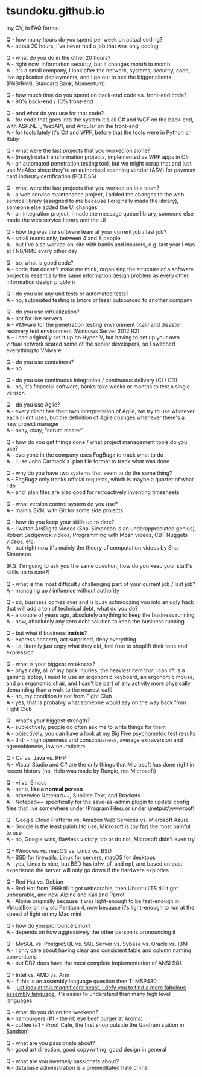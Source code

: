# tsundoku.github.io

my CV, in FAQ format:

Q - how many hours do you spend per week on actual coding?  
A - about 20 hours, I've never had a job that was only coding

Q - what do you do in the other 20 hours?  
A - right now, information security, but it changes month to month  
A - it's a small company, I look after the network, systems, security, code, live application deployments, and I go out to see the bigger clients (FNB/RMB, Standard Bank, Momentum)

Q - how much time do you spend on back-end code vs. front-end code?  
A - 90% back-end / 10% front-end

Q - and what do you use for that code?  
A - for code that goes into the system it's all C# and WCF on the back-end, with ASP.NET, WebAPI, and Angular on the front-end  
A - for tools lately it's C# and WPF, before that the tools were in Python or Ruby


Q - what were the last projects that you worked on alone?  
A - (many) data transformation projects, implemented as WPF apps in C#  
A - an automated penetration testing tool, but we might scrap that and just use McAfee since they're an authorised scanning vendor (ASV) for payment card industry certification (PCI DSS)

Q - what were the last projects that you worked on in a team?  
A - a web service maintenance project, I added the changes to the web service library (assigned to me because I originally made the library), someone else added the UI changes  
A - an integration project, I made the message queue library, someone else made the web service library and the UI

Q - how big was the software team at your current job / last job?  
A - small teams only, between 4 and 8 people  
A - but I've also worked on-site with banks and insurers, e.g. last year I was at FNB/RMB every other day

Q - so, what is good code?  
A - code that doesn't make me think, organising the structure of a software project is essentially the same information design problem as every other information design problem  

Q - do you use any unit tests or automated tests?  
A - no, automated testing is (more or less) outsourced to another company

Q - do you use virtualization?  
A - not for live servers  
A - VMware for the penetration testing environment (Kali) and disaster recovery test environment (Windows Server 2012 R2)  
A - I had originally set it up on Hyper-V, but having to set up your own virtual network scared some of the senior developers, so I switched everything to VMware

Q - do you use containers?  
A - no

Q - do you use continuous integration / continuous delivery (CI / CD)  
A - no, it's financial software, banks take weeks or months to test a single version

Q - do you use Agile?  
A - every client has their own interpretation of Agile, we try to use whatever each client uses, but the definition of Agile changes whenever there's a new project manager  
A - okay, okay, “scrum master”  

Q - how do you get things done / what project management tools do you use?  
A - everyone in the company uses FogBugz to track what to do  
A - I use John Carmack's .plan file format to track what was done  

Q - why do you have two systems that seem to do the same thing?  
A - FogBugz only tracks official requests, which is maybe a quarter of what I do  
A - and .plan files are also good for retroactively inventing timesheets

Q - what version control system do you use?  
A - mainly SVN, with Git for some side projects  

Q - how do you keep your skills up to date?  
A - I watch ArsDigita videos (Shai Simonson is an underappreciated genius), Robert Sedgewick videos, Programming with Mosh videos, CBT Nuggets videos, etc.  
A - but right now it's mainly the theory of computation videos by Shai Simonson

(P.S. I'm going to ask you the same question, how do you keep your staff's skills up to date?)

Q - what is the most difficult / challenging part of your current job / last job?  
A - managing up / influence without authority

Q - so, business comes over and is busy schmoozing you into an ugly hack that will add a ton of technical debt, what do you do?  
A - a couple of years ago, absolutely anything to keep the business running  
A - now, absolutely any zero debt solution to keep the business running  

Q - but what if business **insists**?  
A - express concern, act surprised, deny everything  
A - i.e. literally just copy what they did, feel free to shoplift their tone and expression

Q - what is your biggest weakness?  
A - physically, all of my back injuries, the heaviest item that I can lift is a gaming laptop, I need to use an ergonomic keyboard, an ergonomic mouse, and an ergonomic chair, and I can't be part of any activity more physically demanding than a walk to the nearest café  
A - no, my condition is not from Fight Club  
A - yes, that is probably what someone would say on the way back from Fight Club

Q - what's your biggest strength?  
A - subjectively, people do often ask me to write things for them  
A - objectively, you can have a look at my [Big Five psychometric test results](https://bigfive-test.com/result/5b4b11be7a90d1005389026d)  
A - tl;dr - high openness and consciousness, average extraversion and agreeableness, low neuroticism

Q - C# vs. Java vs. PHP  
A - Visual Studio and C# are the only things that Microsoft has done right in recent history (no, Halo was made by Bungie, not Microsoft)

Q - vi vs. Emacs  
A - nano, **like a normal person**  
A - otherwise Notepad++, Sublime Text, and Brackets  
A - Notepad++ specifically for the save-as-admin plugin to update config files that live somewhere under \Program Files\ or under \inetpub\wwwroot\

Q - Google Cloud Platform vs. Amazon Web Services vs. Microsoft Azure  
A - Google is the least painful to use, Microsoft is (by far) the most painful to use  
A - no, Google wins, flawless victory, do or do not, Microsoft didn't even try

Q - Windows vs. macOS vs. Linux vs. BSD  
A - BSD for firewalls, Linux for servers, macOS for desktops  
A - yes, Linux is nice, but BSD has ipfw, pf, and npf, and based on past experience the server will only go down if the hardware explodes  

Q - Red Hat vs. Debian  
A - Red Hat from 1999 till it got unbearable, then Ubuntu LTS till it got unbearable, and now Alpine and Kali and Parrot  
A - Alpine originally because it was light-enough to be fast-enough in VirtualBox on my old Pentium 4, now because it's light-enough to run at the speed of light on my Mac mini

Q - how do you pronounce Linux?  
A - depends on how aggressively the other person is pronouncing it

Q - MySQL vs. PostgreSQL vs. SQL Server vs. Sybase vs. Oracle vs. IBM  
A - I only care about having clear and consistent table and column naming conventions  
A - but DB2 does have the most complete implementation of ANSI SQL  

Q - Intel vs. AMD vs. Arm  
A - if this is an assembly language question then TI MSP430  
A - [just look at this magnificent beast, I defy you to find a more fabulous assembly language](http://robotics.hobbizine.com/asmlau.html), it's easier to understand than many high level languages

Q - what do you do on the weekend?    
A - hamburgers (#1 - the rib eye beef burger at Aroma)  
A - coffee (#1 - Proof Cafe, the first shop outside the Gautrain station in Sandton)  

Q - what are you passionate about?  
A - good art direction, good copywriting, good design in general

Q - what are you inversely passionate about?  
A - database administration is a premeditated hate crime
